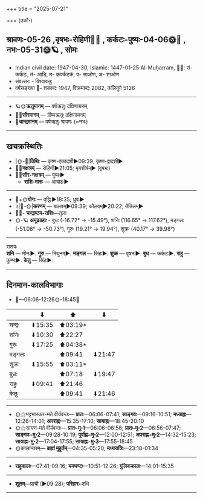 +++
title = "2025-07-21"

+++
(उकौ॰)
## श्रावणः-05-26  ,वृषभः-रोहिणी🌛🌌  ,  कर्कटः-पुष्यः-04-06🌞🌌  ,  नभः-05-31🌞🪐  , सोमः
- Indian civil date: 1947-04-30, Islamic: 1447-01-25 Al-Muḥarram, 🌌🌞: सं- कर्कटः, तं- आडि, म- कर्क्कटकं, प- साओण, अ- शाओण
- संवत्सरः - विश्वावसुः
- वर्षसङ्ख्या 🌛- शकाब्दः 1947, विक्रमाब्दः 2082, कलियुगे 5126
___________________
- 🪐🌞**ऋतुमानम्** — वर्षऋतुः दक्षिणायनम्
- 🌌🌞**सौरमानम्** — ग्रीष्मऋतुः दक्षिणायनम्
- 🌛**चान्द्रमानम्** — वर्षऋतुः श्रावणः (≈नभः)
___________________


## खचक्रस्थितिः
- |🌞-🌛|**तिथिः** — कृष्ण-एकादशी►09:39; कृष्ण-द्वादशी►  
- 🌌🌛**नक्षत्रम्** — रोहिणी►21:05; मृगशीर्षम्► (वृषभः)  
- 🌌🌞**सौर-नक्षत्रम्** — पुष्यः►  
  - **राशि-मासः** — आषाढः► 
___________________
- 🌛+🌞**योगः** — वृद्धिः►18:35; ध्रुवः►  
- २|🌛-🌞|**करणम्** — बालवम्►09:39; कौलवम्►20:22; तैतिलम्►  
- 🌌🌛- **चन्द्राष्टम-राशिः**—तुला  
- 🌞-🪐 **अमूढग्रहाः** - बुधः (-16.72° → -15.49°), शनिः (116.65° → 117.62°), मङ्गलः (-51.08° → -50.73°), गुरुः (19.21° → 19.94°), शुक्रः (40.17° → 39.98°)
___________________
राशयः  
**शनि** — मीनः►. **गुरु** — मिथुनम्►. **मङ्गल** — सिंहः►. **शुक्र** — वृषभः►. **बुध** — कर्कटः►. **राहु** — कुम्भः►. **केतु** — सिंहः►. 
___________________


## दिनमान-कालविभागाः
- 🌅—06:06-12:26🌞-18:45🌇  

|      |⬇     |⬆     |⬇     |
|------|-----|-----|------|
|चन्द्रः|⬇15:35 |⬆03:19*|     |
|शनिः   |⬇10:30 |⬆22:27 |     |
|गुरुः  |⬇17:25 |⬆04:38*|     |
|मङ्गलः |     |⬆09:41 |⬇21:47 |
|शुक्रः |⬇15:55 |⬆03:11*|     |
|बुधः   |     |⬆07:18 |⬇19:47 |
|राहुः  |⬇09:41 |⬆21:46 |     |
|केतुः  |     |⬆09:41 |⬇21:46 |
___________________
- 🌞⚝भट्टभास्कर-मते वीर्यवन्तः— **प्रातः**—06:06-07:41; **साङ्गवः**—09:16-10:51; **मध्याह्नः**—12:26-14:01; **अपराह्णः**—15:35-17:10; **सायाह्नः**—18:45-20:10  
- 🌞⚝सायण-मते वीर्यवन्तः— **प्रातः-मु॰1**—06:06-06:56; **प्रातः-मु॰2**—06:56-07:47; **साङ्गवः-मु॰2**—09:28-10:19; **पूर्वाह्णः-मु॰2**—12:00-12:51; **अपराह्णः-मु॰2**—14:32-15:23; **सायाह्नः-मु॰2**—17:04-17:55; **सायाह्नः-मु॰3**—17:55-18:45  
- 🌞कालान्तरम्— **ब्राह्मं मुहूर्तम्**—04:35-05:20; **मध्यरात्रिः**—23:18-01:34  
___________________
- **राहुकालः**—07:41-09:16; **यमघण्टः**—10:51-12:26; **गुलिककालः**—14:01-15:35  
___________________
- **शूलम्**—प्राची (►09:28); **परिहारः**–दधि  
___________________

